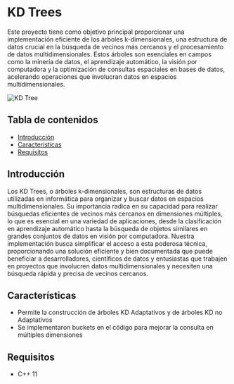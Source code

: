# KD Trees

Este proyecto tiene como objetivo principal proporcionar una implementación eficiente de los árboles k-dimensionales, una estructura de datos crucial en la búsqueda de vecinos más cercanos y el procesamiento de datos multidimensionales. Estos árboles son esenciales en campos como la minería de datos, el aprendizaje automático, la visión por computadora y la optimización de consultas espaciales en bases de datos, acelerando operaciones que involucran datos en espacios multidimensionales.

![KD Tree](https://github.com/AndresGUIO2/kd-tree/assets/110438161/fdeb9b75-4589-4847-ab13-40b74587a678)


## Tabla de contenidos

- [Introducción](#introducción)
- [Características](#características)
- [Requisitos](#requisitos)

## Introducción

Los KD Trees, o árboles k-dimensionales, son estructuras de datos utilizadas en informática para organizar y buscar datos en espacios multidimensionales. Su importancia radica en su capacidad para realizar búsquedas eficientes de vecinos más cercanos en dimensiones múltiples, lo que es esencial en una variedad de aplicaciones, desde la clasificación en aprendizaje automático hasta la búsqueda de objetos similares en grandes conjuntos de datos en visión por computadora. Nuestra implementación busca simplificar el acceso a esta poderosa técnica, proporcionando una solución eficiente y bien documentada que puede beneficiar a desarrolladores, científicos de datos y entusiastas que trabajen en proyectos que involucren datos multidimensionales y necesiten una búsqueda rápida y precisa de vecinos cercanos.

## Características

- Permite la construcción de árboles KD Adaptativos y de árboles KD no Adaptativos
- Se implementaron buckets en el código para mejorar la consulta en múltiples dimensiones
  
## Requisitos

- C++ 11
